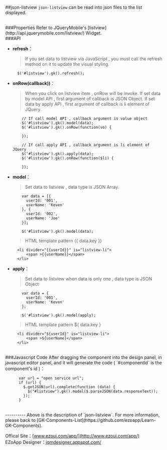 ##json-listview
`json-listview` can be read into json files to the list displayed.

<br/>
###Properties
Refer to JQueryMobile's [listview](http://api.jquerymobile.com/listview/) Widget.

<br/>
###API

- **refresh**：  
 	> If you set data to listview via JavaScript , you must call the refresh method on it to update the visual styling.

		$('#listview').gk().refresh();

- **onRow(callback))**：  
  	> When you click on listview item , onRow will be invoke.
    > If set data by model API , first argument of callback is JSON Object.
    > If set data by apply API , first argument of callback is li element of JQuery.

          // If call model API , callback argument is value object
          $('#listview').gk().model(data);
          $('#listview').gk().onRow(function(vo) {

          });

          // If call apply API , callback argument is li element of JQuery
          $('#listview').gk().apply(data);
          $('#listview').gk().onRow(function($li) {

          });    

- **model**：  
  	> Set data to listview , data type is JSON Array.
            
          var data = [{
            userId: '001',
            userName: 'Keven'
          }, {
            userId: '002',
            userName: 'Joe'
          }];

          $('#listview').gk().model(data);
          
  	> HTML template pattern {{ data.key }}
  	
        <li divider="{{userId}}" is="listview-li">
        	<span >{{userName}}</span>
        </li>             

- **apply**：  
  	> Set data to listview when data is only one , data type is JSON Object

          var data = {
            userId: '001',
            userName: 'Keven'
          };

          $('#listview').gk().model(apply);
          
  	> HTML template pattern ${ data.key }
  	
        <li divider="${userId}" is="listview-li">
        	<span >${userName}</span>
        </li>          
<br/>
###Javascript Code
After dragging the component into the design panel, in javascript editor panel, and it will generate the code ( `#componentId` is the component's id )：

		  var url = "open service url";
		  if (url) {
		    $.getJSON(url).complete(function (data) {
		      $("#listview").gk().model($.parseJSON(data.responseText));
		    });
		  }

<br/>
----------
Above is the description of `json-listview`. For more information, please back to [GK-Components-List](https://github.com/ezoapp/Learn-GK-Components).

Offical Site：[www.ezoui.com/app/](http://www.ezoui.com/app/)  
EZoApp Designer：[jqmdesigner.appspot.com/](http://jqmdesigner.appspot.com/)






